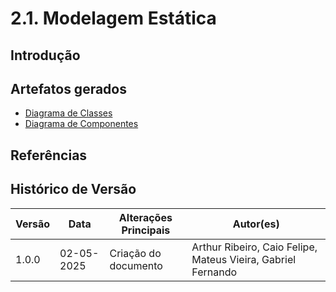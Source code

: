 # 2.1. Modelagem Estática

## Introdução

## Artefatos gerados

- [Diagrama de Classes](/Modelagem/estatica/diagrama-de-classes.md)
- [Diagrama de Componentes](/Modelagem/estatica/diagrama-de-componentes.md)

## Referências

## Histórico de Versão

| Versão | Data       | Alterações Principais                             | Autor(es)        |
|--------|------------|---------------------------------------------------|--------------|
| 1.0.0  | 02-05-2025 | Criação do documento       | Arthur Ribeiro, Caio Felipe, Mateus Vieira, Gabriel Fernando |